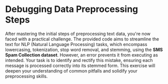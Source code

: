 # Debugging Data Preprocessing Steps

After mastering the initial steps of preprocessing text data, you're now faced with a practical challenge. The provided code aims to streamline the text for NLP (Natural Language Processing) tasks, which encompass lowercasing, tokenization, stop word removal, and stemming, using the **SMS Spam Collection dataset**. However, an error prevents it from executing as intended. Your task is to identify and rectify this mistake, ensuring each message is processed correctly into its stemmed form. This exercise will deepen your understanding of common pitfalls and solidify your preprocessing skills.
